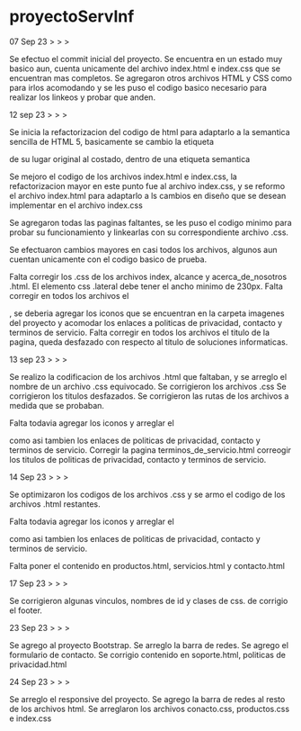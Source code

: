 # proyectoServInf
07 Sep 23 > > >

Se efectuo el commit inicial del proyecto. Se encuentra en un estado muy basico aun, cuenta unicamente del archivo index.html e index.css que se encuentran mas completos. Se agregaron otros archivos HTML y CSS como para irlos acomodando y se les puso el codigo basico necesario para realizar los linkeos y probar que anden.

12 sep 23 > > > 

Se inicia la refactorizacion del codigo de html para adaptarlo a la semantica sencilla de HTML 5, basicamente se cambio la etiqueta <nav> de su lugar original al costado, dentro de una etiqueta semantica <aside>

Se mejoro el codigo de los archivos index.html e index.css, la refactorizacion mayor en este punto fue al archivo index.css, y se reformo el archivo index.html para adaptarlo a ls cambios en diseño que se desean implementar en el archivo index.css

Se agregaron todas las paginas faltantes, se les puso el codigo minimo para probar su funcionamiento y linkearlas con su correspondiente archivo .css. 

Se efectuaron cambios mayores en casi todos los archivos, algunos aun cuentan unicamente con el codigo basico de prueba.

Falta corregir los .css de los archivos index, alcance y acerca_de_nosotros .html. El elemento css .lateral debe tener el ancho minimo de 230px.
Falta corregir en todos los archivos el <footer>, se deberia agregar los iconos que se encuentran en la carpeta imagenes del proyecto y acomodar los enlaces a politicas de privacidad, contacto y terminos de servicio.
Falta corregir en todos los archivos el titulo de la pagina, queda desfazado con respecto al titulo de soluciones informaticas. 

13 sep 23 > > > 

Se realizo la codificacion de los archivos .html que faltaban, y se arreglo el nombre de un archivo .css equivocado.
Se corrigieron los archivos .css
Se corrigieron los titulos desfazados.
Se corrigieron las rutas de los archivos a medida que se probaban.

Falta todavia agregar los iconos y arreglar el <footer> como asi tambien los enlaces de politicas de privacidad, contacto y terminos de servicio.
Corregir la pagina terminos_de_servicio.html
correogir los titulos de politicas de privacidad, contacto y terminos de servicio.

14 Sep 23 > > > 

Se optimizaron los codigos de los archivos .css y se armo el codigo de los archivos .html restantes.

Falta todavia agregar los iconos y arreglar el <footer> como asi tambien los enlaces de politicas de privacidad, contacto y terminos de servicio.

Falta poner el contenido en productos.html, servicios.html y contacto.html

17 Sep 23 > > > 

Se corrigieron algunas vinculos, nombres de id y clases de css.
de corrigio el footer.

23 Sep 23 > > > 

Se agrego al proyecto Bootstrap.
Se arreglo la barra de redes.
Se agrego el formulario de contacto.
Se corrigio contenido en soporte.html, politicas de privacidad.html

24 Sep 23 > > > 

Se arreglo el responsive del proyecto.
Se agrego la barra de redes al resto de los archivos html.
Se arreglaron los archivos conacto.css, productos.css e index.css